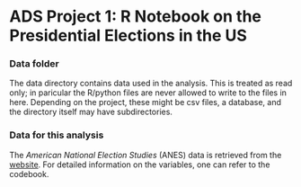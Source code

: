 # ADS Project 1:  R Notebook on the Presidential Elections in the US

### Data folder

The data directory contains data used in the analysis. This is treated as read only; in paricular the R/python files are never allowed to write to the files in here. Depending on the project, these might be csv files, a database, and the directory itself may have subdirectories.

### Data for this analysis

The *American National Election Studies* (ANES) data is retrieved from the [website](https://electionstudies.org/). For detailed information on the variables, one can refer to the codebook.